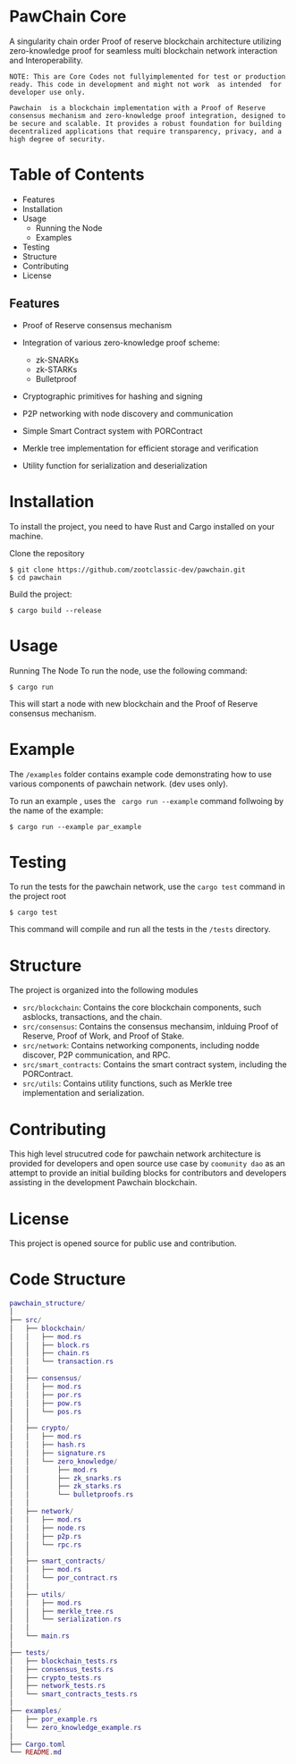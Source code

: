 # PawChain Core 

A singularity chain order Proof of reserve blockchain architecture utilizing zero-knowledge proof for seamless multi blockchain network interaction and Interoperability.

`NOTE: This are Core Codes not fullyimplemented for test or production ready. This code in development and might not work 
as intended  for developer use only. `

`Pawchain  is a blockchain implementation with a Proof of Reserve consensus mechanism and zero-knowledge proof integration, designed to be secure and scalable. It provides a robust foundation for building decentralized applications that require transparency, privacy, and a high degree of security.`

# Table of Contents

- Features
- Installation
- Usage 
  - Running the Node
  - Examples
- Testing
- Structure
- Contributing 
- License

## Features

- Proof of Reserve consensus mechanism
- Integration of various zero-knowledge proof scheme:
  - zk-SNARKs
  - zk-STARKs
  - Bulletproof

- Cryptographic primitives for hashing and signing 
- P2P networking with node discovery and communication
- Simple Smart Contract system with PORContract
- Merkle tree implementation for efficient storage and 
  verification
- Utility function for serialization and deserialization

# Installation

To install the project, you need to have Rust and Cargo installed on your machine.

Clone the repository 
```
$ git clone https://github.com/zootclassic-dev/pawchain.git
$ cd pawchain
```

Build the project: 
```
$ cargo build --release
```

# Usage

Running The Node
To run the node, use the following command: 

```
$ cargo run
```

This will start a node with new blockchain and the Proof of Reserve consensus mechanism.

# Example 

The    `/examples` folder contains example code demonstrating how to use various components of pawchain network. (dev uses only).

To run an example , uses the ` cargo run --example` command follwoing by the name of the example: 

```
$ cargo run --example par_example
```

# Testing

To run the tests for the pawchain network, use the `cargo test` command in the project root

```
$ cargo test
```

This command will compile and run all the tests in the `/tests` directory.

# Structure 

The project is organized into the following modules
- `src/blockchain`: Contains the core blockchain components, such 
   asblocks, transactions, and the chain.
- `src/consensus`: Contains the consensus mechansim, inlduing Proof of
   Reserve, Proof of Work, and Proof of Stake.
- `src/network`: Contains networking components, including nodde discover, 
   P2P communication, and RPC.
- `src/smart_contracts`: Contains the smart contract system, including the 
  PORContract.
- `src/utils`: Contains utility functions, such as Merkle tree implementation
  and serialization. 

# Contributing 
This high level strucutred code for pawchain network architecture is provided for 
developers and open source use case by `coomunity dao` as an attempt to provide an initial building blocks for contributors and developers assisting in the 
development Pawchain blockchain. 

# License
This project is opened source for public use and contribution. 

# Code Structure
```lua 
pawchain_structure/
│
├── src/
│   ├── blockchain/
│   │   ├── mod.rs
│   │   ├── block.rs
│   │   ├── chain.rs
│   │   └── transaction.rs
│   │
│   ├── consensus/
│   │   ├── mod.rs
│   │   ├── por.rs
│   │   ├── pow.rs
│   │   └── pos.rs
│   │
│   ├── crypto/
│   │   ├── mod.rs
│   │   ├── hash.rs
│   │   ├── signature.rs
│   │   └── zero_knowledge/
│   │       ├── mod.rs
│   │       ├── zk_snarks.rs
│   │       ├── zk_starks.rs
│   │       └── bulletproofs.rs
│   │
│   ├── network/
│   │   ├── mod.rs
│   │   ├── node.rs
│   │   ├── p2p.rs
│   │   └── rpc.rs
│   │
│   ├── smart_contracts/
│   │   ├── mod.rs
│   │   └── por_contract.rs
│   │
│   ├── utils/
│   │   ├── mod.rs
│   │   ├── merkle_tree.rs
│   │   └── serialization.rs
│   │
│   └── main.rs
│
├── tests/
│   ├── blockchain_tests.rs
│   ├── consensus_tests.rs
│   ├── crypto_tests.rs
│   ├── network_tests.rs
│   └── smart_contracts_tests.rs
│
├── examples/
│   ├── por_example.rs
│   └── zero_knowledge_example.rs
│
├── Cargo.toml
└── README.md
```
